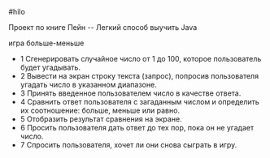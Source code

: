 #hilo

Проект по книге Пейн -- Легкий способ выучить Java

игра больше-меньше

- 1  Сгенерировать случайное число от 1 до 100, которое пользователь будет угадывать.
- 2  Вывести на экран строку текста (запрос), попросив пользователя угадать число в указанном диапазоне.
- 3  Принять введенное пользователем число в качестве ответа.
- 4  Сравнить ответ пользователя с загаданным числом и определить их соотношение: больше, меньше или равно.
- 5  Отобразить результат сравнения на экране.
- 6  Просить пользователя дать ответ до тех пор, пока он не угадает число.
- 7  Спросить пользователя, хочет ли они снова сыграть в игру.